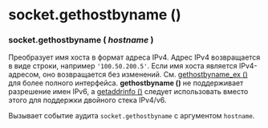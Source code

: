 # socket.gethostbyname \(\)

### socket.gethostbyname \( _hostname_ \)

Преобразует имя хоста в формат адреса IPv4. Адрес IPv4 возвращается в виде строки, например `'100.50.200.5'`. Если имя хоста является IPv4-адресом, оно возвращается без изменений. См. [gethostbyname\_ex \(\)](socket.gethostbyname_ex.md) для более полного интерфейса. **gethostbyname \(\)** не поддерживает разрешение имен IPv6, а [getaddrinfo \(\)](socket.getaddrinfo.md) следует использовать вместо этого для поддержки двойного стека IPv4/v6.

Вызывает событие аудита `socket.gethostbyname` с аргументом `hostname`.

